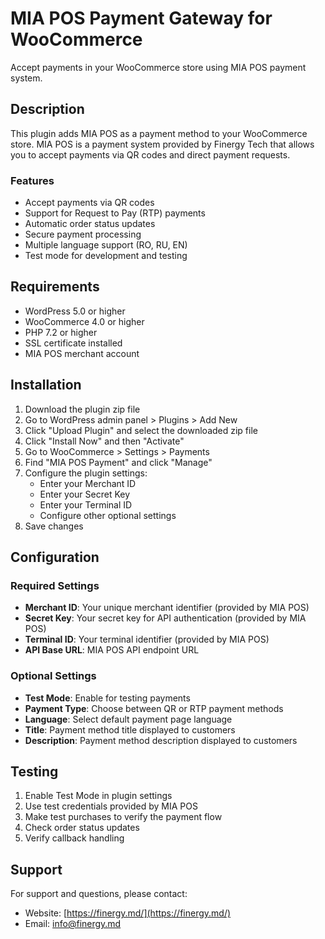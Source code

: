 # MIA POS Payment Gateway for WooCommerce

Accept payments in your WooCommerce store using MIA POS payment system.

## Description

This plugin adds MIA POS as a payment method to your WooCommerce store. MIA POS is a payment system provided by Finergy Tech that allows you to accept payments via QR codes and direct payment requests.

### Features

- Accept payments via QR codes
- Support for Request to Pay (RTP) payments
- Automatic order status updates
- Secure payment processing
- Multiple language support (RO, RU, EN)
- Test mode for development and testing

## Requirements

- WordPress 5.0 or higher
- WooCommerce 4.0 or higher
- PHP 7.2 or higher
- SSL certificate installed
- MIA POS merchant account

## Installation

1. Download the plugin zip file
2. Go to WordPress admin panel > Plugins > Add New
3. Click "Upload Plugin" and select the downloaded zip file
4. Click "Install Now" and then "Activate"
5. Go to WooCommerce > Settings > Payments
6. Find "MIA POS Payment" and click "Manage"
7. Configure the plugin settings:
   - Enter your Merchant ID
   - Enter your Secret Key
   - Enter your Terminal ID
   - Configure other optional settings
8. Save changes

## Configuration

### Required Settings

- **Merchant ID**: Your unique merchant identifier (provided by MIA POS)
- **Secret Key**: Your secret key for API authentication (provided by MIA POS)
- **Terminal ID**: Your terminal identifier (provided by MIA POS)
- **API Base URL**: MIA POS API endpoint URL

### Optional Settings

- **Test Mode**: Enable for testing payments
- **Payment Type**: Choose between QR or RTP payment methods
- **Language**: Select default payment page language
- **Title**: Payment method title displayed to customers
- **Description**: Payment method description displayed to customers

## Testing

1. Enable Test Mode in plugin settings
2. Use test credentials provided by MIA POS
3. Make test purchases to verify the payment flow
4. Check order status updates
5. Verify callback handling

## Support

For support and questions, please contact:
- Website: [https://finergy.md/](https://finergy.md/)
- Email: [info@finergy.md](mailto:info@finergy.md)
